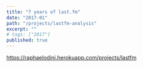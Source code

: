 ```yaml
---
title: "7 years of last.fm"
date: "2017-01"
path: "/projects/lastfm-analysis"
excerpt: ""
# tags: ["2017"]
published: true
---
```


https://raphaelodini.herokuapp.com/projects/lastfm

